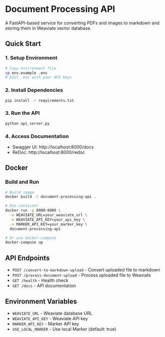 
# Document Processing API

A FastAPI-based service for converting PDFs and images to markdown and storing them in Weaviate vector database.

## Quick Start

### 1. Setup Environment
```bash
# Copy environment file
cp env.example .env
# Edit .env with your API keys
```

### 2. Install Dependencies
```bash
pip install -r requirements.txt
```

### 3. Run the API
```bash
python api_server.py
```

### 4. Access Documentation
- Swagger UI: http://localhost:8000/docs
- ReDoc: http://localhost:8000/redoc

## Docker

### Build and Run
```bash
# Build image
docker build -t document-processing-api .

# Run container
docker run -p 8000:8000 \
  -e WEAVIATE_URL=your_weaviate_url \
  -e WEAVIATE_API_KEY=your_api_key \
  -e MARKER_API_KEY=your_marker_key \
  document-processing-api

# Or use docker-compose
docker-compose up
```

## API Endpoints

- `POST /convert-to-markdown-upload` - Convert uploaded file to markdown
- `POST /process-document-upload` - Process uploaded file to Weaviate
- `GET /health` - Health check
- `GET /docs` - API documentation

## Environment Variables

- `WEAVIATE_URL` - Weaviate database URL
- `WEAVIATE_API_KEY` - Weaviate API key
- `MARKER_API_KEY` - Marker API key
- `USE_LOCAL_MARKER` - Use local Marker (default: true)
